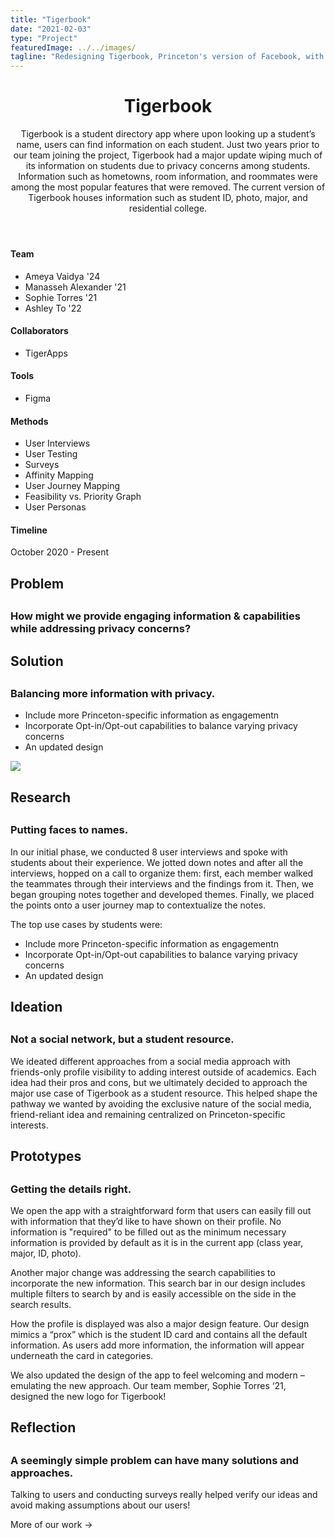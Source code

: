 ```yaml
---
title: "Tigerbook"
date: "2021-02-03"
type: "Project"
featuredImage: ../../images/
tagline: "Redesigning Tigerbook, Princeton's version of Facebook, with a focus on user experience."
---
```


<header>
  <h1>Tigerbook</h1>
  <p class="description">
    Tigerbook is a student directory app where upon looking up a student’s name, users can find information on each student. Just two years prior to our team joining the project, Tigerbook had a major update wiping much of its information on students due to privacy concerns among students. Information such as hometowns, room information, and roommates were among the most popular features that were removed. The current version of Tigerbook houses information such as student ID, photo, major, and residential college.
  </p>
</header>

<div class="at-a-glance">
  <div>
    <div class="team">
      <h4>Team</h4>
      <ul>
        <li>Ameya Vaidya '24</li>
        <li>Manasseh Alexander '21</li>
        <li>Sophie Torres '21</li>
        <li>Ashley To '22</li>
      <ul>
    </div>
    <div class="collaborators">
      <h4>Collaborators</h4>
      <ul>
        <li>TigerApps</li>
      <ul>
    </div>
  </div>

  <div>
    <div class="tools">
      <h4>Tools</h4>
      <ul>
        <li>Figma</li>
      <ul>
    </div>
    <div class="methods">
      <h4>Methods</h4>
      <ul>
        <li>User Interviews</li>
        <li>User Testing</li>
        <li>Surveys</li>
        <li>Affinity Mapping</li>
        <li>User Journey Mapping</li>
        <li>Feasibility vs. Priority Graph</li>
        <li>User Personas</li>
      <ul>
    </div>
  </div>

  <div>
    <div class="timeline">
      <h4>Timeline</h4>
      <p>October 2020 - Present</p>
    </div>
  </div>
</div>

<section class="problem">
  <h2>Problem<h2>
  <h3>How might we provide engaging information & capabilities while addressing privacy concerns?</h3>
</section>

<section class="solution">
  <h2>Solution<h2>
  <h3>Balancing more information with privacy.</h3>
  <div class="body">
    <p>
      <ul>
        <li>Include more Princeton-specific information as engagementn</li>
        <li>Incorporate Opt-in/Opt-out capabilities to balance varying privacy concerns</li>
        <li>An updated design</li>
      </ul>
    </p>
  </div>
</section>

<section class="featured-img">
  <img class="imgs-1" src="../../images/" alt=" " />
</section>

<section class="research">
  <h2>Research<h2>
  <h3>Putting faces to names.</h3>
  <div class="imgs-3">

  </div>
  <div class="body">
    <p>
      In our initial phase, we conducted 8 user interviews and spoke with students about their experience. We jotted down notes and after all the interviews, hopped on a call to organize them: first, each member walked the teammates through their interviews and the findings from it. Then, we began grouping notes together and developed themes. Finally, we placed the points onto a user journey map to contextualize the notes.
    </p>
    <p>
      The top use cases by students were:
      <ul>
        <li>Include more Princeton-specific information as engagementn</li>
        <li>Incorporate Opt-in/Opt-out capabilities to balance varying privacy concerns</li>
        <li>An updated design</li>
      </ul>
    </p>
  </div>
</section>

<section class="ideation">
  <h2>Ideation<h2>
  <h3>Not a social network, but a student resource.</h3>
  <div class="imgs-2">
    
  </div>
  <div class="body">
    <p>
      We ideated different approaches from a social media approach with friends-only profile visibility to adding interest outside of academics. Each idea had their pros and cons, but we ultimately decided to approach the major use case of Tigerbook as a student resource. This helped shape the pathway we wanted by avoiding the exclusive nature of the social media, friend-reliant idea and remaining centralized on Princeton-specific interests.
    </p>
  </div>
</section>

<section class="prototypes">
  <h2>Prototypes<h2>
  <h3>Getting the details right.</h3>
  <div class="imgs-3">
    
  </div>
  <div class="body">
    <p>
      We open the app with a straightforward form that users can easily fill out with information that they’d like to have shown on their profile. No information is "required" to be filled out as the minimum necessary information is provided by default as it is in the current app (class year, major, ID, photo).
    </p>
    <p>
      Another major change was addressing the search capabilities to incorporate the new information. This search bar in our design includes multiple filters to search by and is easily accessible on the side in the search results.
    </p>
    <p>
      How the profile is displayed was also a major design feature. Our design mimics a “prox” which is the student ID card and contains all the default information. As users add more information, the information will appear underneath the card in categories.
    </p>
    <p>
      We also updated the design of the app to feel welcoming and modern – emulating the new approach. Our team member, Sophie Torres ‘21, designed the new logo for Tigerbook!
    </p>
  </div>
</section>

<section class="reflection">
  <h2>Reflection<h2>
  <h3>A seemingly simple problem can have many solutions and approaches.</h3>
  <div class="body">
    <p>
      Talking to users and conducting surveys really helped verify our ideas and avoid making assumptions about our users!
    </p>
  <div>
</section>

<div class="projects-nav">
  More of our work ->
</div>